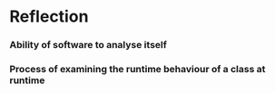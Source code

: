 # Reflection
### Ability of software to analyse itself
### Process of examining the runtime behaviour of a class at runtime
